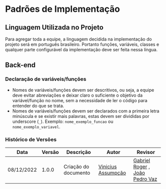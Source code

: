 # Padrões de Implementação

## Linguagem Utilizada no Projeto

Para agregar toda a equipe, a linguagem decidida na implementação do projeto será em português brasileiro. Portanto funções, variáveis, classes e qualquer parte configurável da implementação deve ser feita nessa língua.

## Back-end

### Declaração de variáveis/funções

* Nomes de variáveis/funções devem ser descritivos, ou seja, a equipe deve evitar abreviações e deixar claro o suficiente o objetivo da variável/função no nome, sem a necessidade de ler o código para entender do que se trata.
* Nomes de variáveis/funções devem ser declarados com a primeira letra minúscula e se existir mais palavras, estas devem ser divididas por underscore (``_``). Exemplo: ``nome_exemplo_funcao`` ou ``nome_exemplo_variavel``.


### Histórico de Versões

| Data  | Versão | Descrição | Autor | Revisor |
| --- | --- | --- | --- | --- |
| 08/12/2022 | 1.0.0 | Criação do documento | [Vinicius Assumpção](https://github.com/viniman27) |  [Gabriel Roger](https://github.com/GabrielRoger07) ,  [João Pedro Vaz](https://github.com/JoaoPedro0803)  |
